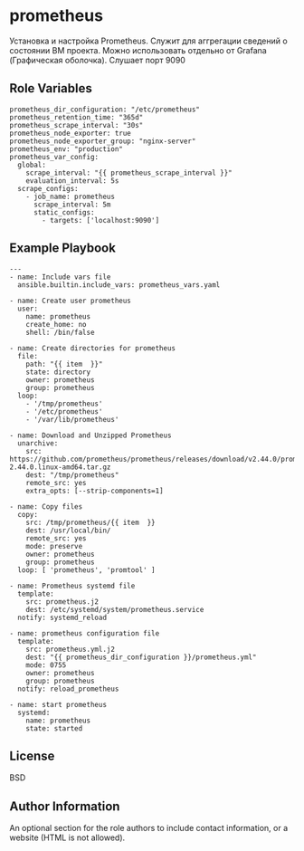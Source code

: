 prometheus
=========

Установка и настройка Prometheus. Служит для аггрегации сведений о состоянии ВМ проекта. Можно использовать отдельно от Grafana (Графическая оболочка). Слушает порт 9090

Role Variables
--------------
```
prometheus_dir_configuration: "/etc/prometheus"
prometheus_retention_time: "365d"
prometheus_scrape_interval: "30s"
prometheus_node_exporter: true
prometheus_node_exporter_group: "nginx-server"
prometheus_env: "production"
prometheus_var_config:
  global:
    scrape_interval: "{{ prometheus_scrape_interval }}"
    evaluation_interval: 5s
  scrape_configs:
    - job_name: prometheus
      scrape_interval: 5m
      static_configs:
        - targets: ['localhost:9090']
```

Example Playbook
----------------

```
---
- name: Include vars file
  ansible.builtin.include_vars: prometheus_vars.yaml

- name: Create user prometheus
  user:
    name: prometheus
    create_home: no
    shell: /bin/false

- name: Create directories for prometheus
  file:
    path: "{{ item  }}"
    state: directory
    owner: prometheus
    group: prometheus
  loop:
    - '/tmp/prometheus'
    - '/etc/prometheus'
    - '/var/lib/prometheus'

- name: Download and Unzipped Prometheus
  unarchive:
    src: https://github.com/prometheus/prometheus/releases/download/v2.44.0/prometheus-2.44.0.linux-amd64.tar.gz
    dest: "/tmp/prometheus"
    remote_src: yes
    extra_opts: [--strip-components=1]

- name: Copy files
  copy:
    src: /tmp/prometheus/{{ item  }}
    dest: /usr/local/bin/
    remote_src: yes
    mode: preserve
    owner: prometheus
    group: prometheus
  loop: [ 'prometheus', 'promtool' ]

- name: Prometheus systemd file
  template:
    src: prometheus.j2
    dest: /etc/systemd/system/prometheus.service
  notify: systemd_reload

- name: prometheus configuration file
  template:
    src: prometheus.yml.j2
    dest: "{{ prometheus_dir_configuration }}/prometheus.yml"
    mode: 0755
    owner: prometheus
    group: prometheus
  notify: reload_prometheus

- name: start prometheus
  systemd:
    name: prometheus
    state: started
```

License
-------

BSD

Author Information
------------------

An optional section for the role authors to include contact information, or a website (HTML is not allowed).
